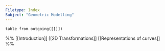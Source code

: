 ```yaml
---
Filetype: Index
Subject: "Geometric Modelling"
---
```


```dataview 
table from outgoing([[]])
```


%%
[[Introduction]]
[[2D Transformations]]
[[Representations of curves]]
%%